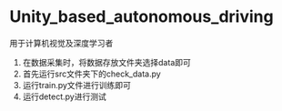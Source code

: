 # Unity_based_autonomous_driving
用于计算机视觉及深度学习者

1.  在数据采集时，将数据存放文件夹选择data即可
2.  首先运行src文件夹下的check_data.py
3.  运行train.py文件进行训练即可
4.  运行detect.py进行测试
